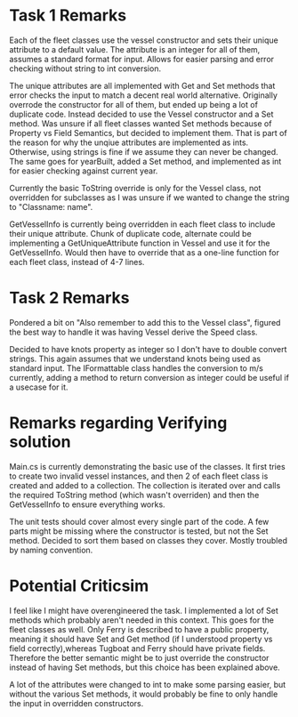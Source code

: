 # Task 1 Remarks
Each of the fleet classes use the vessel constructor and sets their unique attribute to a default value. The attribute is an integer for all of them,
assumes a standard format for input. Allows for easier parsing and error checking without string to int conversion. 

The unique attributes are all implemented with Get and Set methods that error checks the input to match a decent real world alternative.
Originally overrode the constructor for all of them, but ended up being a lot of duplicate code. Instead decided to use the Vessel constructor and a Set method.
Was unsure if all fleet classes wanted Set methods because of Property vs Field Semantics, but decided to implement them. That is part of the reason for why
the unqiue attributes are implemented as ints. Otherwise, using strings is fine if we assume they can never be changed. 
The same goes for yearBuilt, added a Set method, and implemented as int for easier checking against current year. 

Currently the basic ToString override is only for the Vessel class, not overridden for subclasses as I was unsure if we wanted to change the string to "Classname: name".

GetVesselInfo is currently being overridden in each fleet class to include their unique attribute. Chunk of duplicate code, alternate could be implementing a
GetUniqueAttribute function in Vessel and use it for the GetVesselInfo. 
Would then have to override that as a one-line function for each fleet class, instead of 4-7 lines. 


# Task 2 Remarks
Pondered a bit on "Also remember to add this to the Vessel class", figured the best way to handle it was having Vessel derive the Speed class.

Decided to have knots property as integer so I don't have to double convert strings. This again assumes that we understand knots being used as standard input. 
The IFormattable class handles the conversion to m/s currently, adding a method to return conversion as integer could be useful if a usecase for it. 


# Remarks regarding Verifying solution
Main.cs is currently demonstrating the basic use of the classes. It first tries to create two invalid vessel instances, and then 2 of each fleet class is 
created and added to a collection. The collection is iterated over and calls the required ToString method (which wasn't overriden) and then the GetVesselInfo
to ensure everything works. 

The unit tests should cover almost every single part of the code. A few parts might be missing where the constructor is tested, but not the Set method. 
Decided to sort them based on classes they cover. Mostly troubled by naming convention. 


# Potential Criticsim
I feel like I might have overengineered the task. I implemented a lot of Set methods which probably aren't needed in this context.
This goes for the fleet classes as well. Only Ferry is described to have a public property, meaning it should have Set and 
Get method (if I understood property vs field correctly),whereas Tugboat and Ferry should have private fields. 
Therefore the better semantic might be to just override the constructor instead of having Set methods, but this choice has been explained above. 

A lot of the attributes were changed to int to make some parsing easier, but without the various Set methods, it would probably be fine to only handle the input in
overridden constructors. 